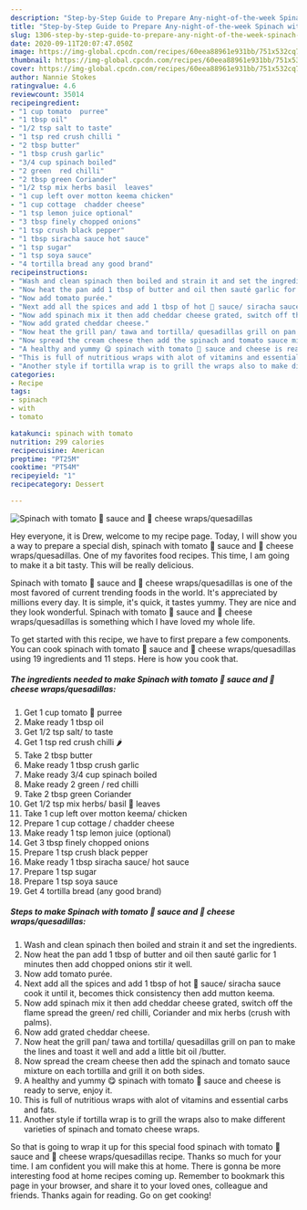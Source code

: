```yaml
---
description: "Step-by-Step Guide to Prepare Any-night-of-the-week Spinach with tomato 🍅 sauce and 🧀 cheese wraps/quesadillas"
title: "Step-by-Step Guide to Prepare Any-night-of-the-week Spinach with tomato 🍅 sauce and 🧀 cheese wraps/quesadillas"
slug: 1306-step-by-step-guide-to-prepare-any-night-of-the-week-spinach-with-tomato-sauce-and-cheese-wraps-quesadillas
date: 2020-09-11T20:07:47.050Z
image: https://img-global.cpcdn.com/recipes/60eea88961e931bb/751x532cq70/spinach-with-tomato-🍅-sauce-and-🧀-cheese-wrapsquesadillas-recipe-main-photo.jpg
thumbnail: https://img-global.cpcdn.com/recipes/60eea88961e931bb/751x532cq70/spinach-with-tomato-🍅-sauce-and-🧀-cheese-wrapsquesadillas-recipe-main-photo.jpg
cover: https://img-global.cpcdn.com/recipes/60eea88961e931bb/751x532cq70/spinach-with-tomato-🍅-sauce-and-🧀-cheese-wrapsquesadillas-recipe-main-photo.jpg
author: Nannie Stokes
ratingvalue: 4.6
reviewcount: 35014
recipeingredient:
- "1 cup tomato  purree"
- "1 tbsp oil"
- "1/2 tsp salt to taste"
- "1 tsp red crush chilli "
- "2 tbsp butter"
- "1 tbsp crush garlic"
- "3/4 cup spinach boiled"
- "2 green  red chilli"
- "2 tbsp green Coriander"
- "1/2 tsp mix herbs basil  leaves"
- "1 cup left over motton keema chicken"
- "1 cup cottage  chadder cheese"
- "1 tsp lemon juice optional"
- "3 tbsp finely chopped onions"
- "1 tsp crush black pepper"
- "1 tbsp siracha sauce hot sauce"
- "1 tsp sugar"
- "1 tsp soya sauce"
- "4 tortilla bread any good brand"
recipeinstructions:
- "Wash and clean spinach then boiled and strain it and set the ingredients."
- "Now heat the pan add 1 tbsp of butter and oil then sauté garlic for 1 minutes then add chopped onions stir it well."
- "Now add tomato purée."
- "Next add all the spices and add 1 tbsp of hot 🥵 sauce/ siracha sauce cook it until it, becomes thick consistency then add mutton keema."
- "Now add spinach mix it then add cheddar cheese grated, switch off the flame spread the green/ red chilli, Coriander and mix herbs (crush with palms)."
- "Now add grated cheddar cheese."
- "Now heat the grill pan/ tawa and tortilla/ quesadillas grill on pan to make the lines and toast it well and add a little bit oil /butter."
- "Now spread the cream cheese then add the spinach and tomato sauce mixture on each tortilla and grill it on both sides."
- "A healthy and yummy 😋 spinach with tomato 🍅 sauce and cheese is ready to serve, enjoy it."
- "This is full of nutritious wraps with alot of vitamins and essential carbs and fats."
- "Another style if tortilla wrap is to grill the wraps also to make different varieties of spinach and tomato cheese wraps."
categories:
- Recipe
tags:
- spinach
- with
- tomato

katakunci: spinach with tomato 
nutrition: 299 calories
recipecuisine: American
preptime: "PT25M"
cooktime: "PT54M"
recipeyield: "1"
recipecategory: Dessert

---
```



![Spinach with tomato 🍅 sauce and 🧀 cheese wraps/quesadillas](https://img-global.cpcdn.com/recipes/60eea88961e931bb/751x532cq70/spinach-with-tomato-🍅-sauce-and-🧀-cheese-wrapsquesadillas-recipe-main-photo.jpg)

Hey everyone, it is Drew, welcome to my recipe page. Today, I will show you a way to prepare a special dish, spinach with tomato 🍅 sauce and 🧀 cheese wraps/quesadillas. One of my favorites food recipes. This time, I am going to make it a bit tasty. This will be really delicious.



Spinach with tomato 🍅 sauce and 🧀 cheese wraps/quesadillas is one of the most favored of current trending foods in the world. It's appreciated by millions every day. It is simple, it's quick, it tastes yummy. They are nice and they look wonderful. Spinach with tomato 🍅 sauce and 🧀 cheese wraps/quesadillas is something which I have loved my whole life.


To get started with this recipe, we have to first prepare a few components. You can cook spinach with tomato 🍅 sauce and 🧀 cheese wraps/quesadillas using 19 ingredients and 11 steps. Here is how you cook that.

<!--inarticleads1-->

##### The ingredients needed to make Spinach with tomato 🍅 sauce and 🧀 cheese wraps/quesadillas:

1. Get 1 cup tomato 🍅 purree
1. Make ready 1 tbsp oil
1. Get 1/2 tsp salt/ to taste
1. Get 1 tsp red crush chilli 🌶
1. Take 2 tbsp butter
1. Make ready 1 tbsp crush garlic
1. Make ready 3/4 cup spinach boiled
1. Make ready 2 green / red chilli
1. Take 2 tbsp green Coriander
1. Get 1/2 tsp mix herbs/ basil 🌿 leaves
1. Take 1 cup left over motton keema/ chicken
1. Prepare 1 cup cottage / chadder cheese
1. Make ready 1 tsp lemon juice (optional)
1. Get 3 tbsp finely chopped onions
1. Prepare 1 tsp crush black pepper
1. Make ready 1 tbsp siracha sauce/ hot sauce
1. Prepare 1 tsp sugar
1. Prepare 1 tsp soya sauce
1. Get 4 tortilla bread (any good brand)




<!--inarticleads2-->

##### Steps to make Spinach with tomato 🍅 sauce and 🧀 cheese wraps/quesadillas:

1. Wash and clean spinach then boiled and strain it and set the ingredients.
1. Now heat the pan add 1 tbsp of butter and oil then sauté garlic for 1 minutes then add chopped onions stir it well.
1. Now add tomato purée.
1. Next add all the spices and add 1 tbsp of hot 🥵 sauce/ siracha sauce cook it until it, becomes thick consistency then add mutton keema.
1. Now add spinach mix it then add cheddar cheese grated, switch off the flame spread the green/ red chilli, Coriander and mix herbs (crush with palms).
1. Now add grated cheddar cheese.
1. Now heat the grill pan/ tawa and tortilla/ quesadillas grill on pan to make the lines and toast it well and add a little bit oil /butter.
1. Now spread the cream cheese then add the spinach and tomato sauce mixture on each tortilla and grill it on both sides.
1. A healthy and yummy 😋 spinach with tomato 🍅 sauce and cheese is ready to serve, enjoy it.
1. This is full of nutritious wraps with alot of vitamins and essential carbs and fats.
1. Another style if tortilla wrap is to grill the wraps also to make different varieties of spinach and tomato cheese wraps.




So that is going to wrap it up for this special food spinach with tomato 🍅 sauce and 🧀 cheese wraps/quesadillas recipe. Thanks so much for your time. I am confident you will make this at home. There is gonna be more interesting food at home recipes coming up. Remember to bookmark this page in your browser, and share it to your loved ones, colleague and friends. Thanks again for reading. Go on get cooking!

